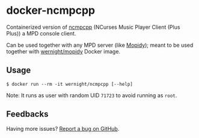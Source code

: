 docker-ncmpcpp
==============

Containerized version of [ncmpcpp](http://ncmpcpp.rybczak.net/screenshots.php) (NCurses Music Player Client (Plus Plus)) a MPD console client.

Can be used together with any MPD server (like [Mopidy](https://www.mopidy.com/)); meant to be used together with [wernight/mopidy](https://registry.hub.docker.com/u/wernight/mopidy/) Docker image.


Usage
-----

    $ docker run --rm -it wernight/ncmpcpp [--help]

Note: It runs as user with random UID `71723` to avoid running as `root`.


Feedbacks
---------

Having more issues? [Report a bug on GitHub](https://github.com/wernight/docker-ncmpcpp/issues).
